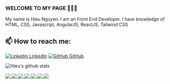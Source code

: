 ### WELCOME TO MY PAGE 👋👋👋
My name is Hieu Nguyen. I am an Front End Developer. I have knowledge of HTML, CSS, Javascript, AngularJS, ReactJS, Tailwind CSS<br>
## 📫 How to reach me: 

[![Linkedin](https://i.stack.imgur.com/gVE0j.png) LinkedIn](https://linkedin.com/in/hieu-nguyen-3a2217262/) [![GitHub](https://i.stack.imgur.com/tskMh.png) GitHub](https://github.com/HieuNguyenDev)



![Hieu's github stats](https://github-readme-stats-git-masterrstaa-rickstaa.vercel.app/api?username=HieuNguyenDev&show_icons=true&theme=tokyonight&hide=contribs,prs,issues)

<a href="https://github.com/HieuNguyenDev/HieuStore/">
  <!-- Change the `github-readme-stats.anuraghazra1.vercel.app` to `github-readme-stats.vercel.app`  -->
  <img align="center" src="https://github-readme-stats.anuraghazra1.vercel.app/api/pin/?username=HieuNguyenDev&repo=HieuStore&theme=radical" />
</a>   

<a href="https://github.com/HieuNguyenDev/F8-The-Band/">
  <!-- Change the `github-readme-stats.anuraghazra1.vercel.app` to `github-readme-stats.vercel.app`  -->
  <img align="center" src="https://github-readme-stats.anuraghazra1.vercel.app/api/pin/?username=HieuNguyenDev&repo=F8-The-Band&theme=merko" />
</a>

<a href="https://github.com/HieuNguyenDev/thuc-tap-du-an-h-furniture/">
  <!-- Change the `github-readme-stats.anuraghazra1.vercel.app` to `github-readme-stats.vercel.app`  -->
  <img align="center" src="https://github-readme-stats.anuraghazra1.vercel.app/api/pin/?username=HieuNguyenDev&repo=thuc-tap-du-an-h-furniture&theme=gruvbox" />
</a>    

<a href="https://github.com/HieuNguyenDev/Music-Player">
  <!-- Change the `github-readme-stats.anuraghazra1.vercel.app` to `github-readme-stats.vercel.app`  -->
  <img align="center" src="https://github-readme-stats.anuraghazra1.vercel.app/api/pin/?username=HieuNguyenDev&repo=Music-Player&theme=radical" />
</a>

<a href="https://github.com/HieuNguyenDev/angular-ASM/">
  <!-- Change the `github-readme-stats.anuraghazra1.vercel.app` to `github-readme-stats.vercel.app`  -->
  <img align="center" src="https://github-readme-stats.anuraghazra1.vercel.app/api/pin/?username=HieuNguyenDev&repo=angular-ASM&theme=radical" />
</a>

<a href="hhttps://github.com/HieuNguyenDev/pikachu-game/">
  <!-- Change the `github-readme-stats.anuraghazra1.vercel.app` to `github-readme-stats.vercel.app`  -->
  <img align="center" src="https://github-readme-stats.anuraghazra1.vercel.app/api/pin/?username=HieuNguyenDev&repo=pikachu-game&theme=merko" />
</a>

<a href="https://github.com/HieuNguyenDev/calculator/">
  <!-- Change the `github-readme-stats.anuraghazra1.vercel.app` to `github-readme-stats.vercel.app`  -->
  <img align="center" src="https://github-readme-stats.anuraghazra1.vercel.app/api/pin/?username=HieuNguyenDev&repo=calculator&theme=gruvbox" />
</a>
